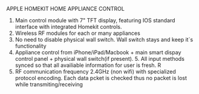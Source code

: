 APPLE HOMEKIT HOME APPLIANCE CONTROL

1. Main control module with 7" TFT display, featuring IOS standard interface with integrated Homekit controls.
2. Wireless RF modules for each or many appliances
3. No need to disable physical wall switch. Wall switch stays and keep it`s functionality
4. Appliance control from iPhone/iPad/Macbook + main smart dispay control panel + physical wall switch(if present). 5. All input methods synced so that all availiable information for user is fresh. R
6. RF communication frequency 2.4GHz (non wifi) with specialized protocol encoding. Each data pcket is checked thus no packet is lost while transmiting/receiving
